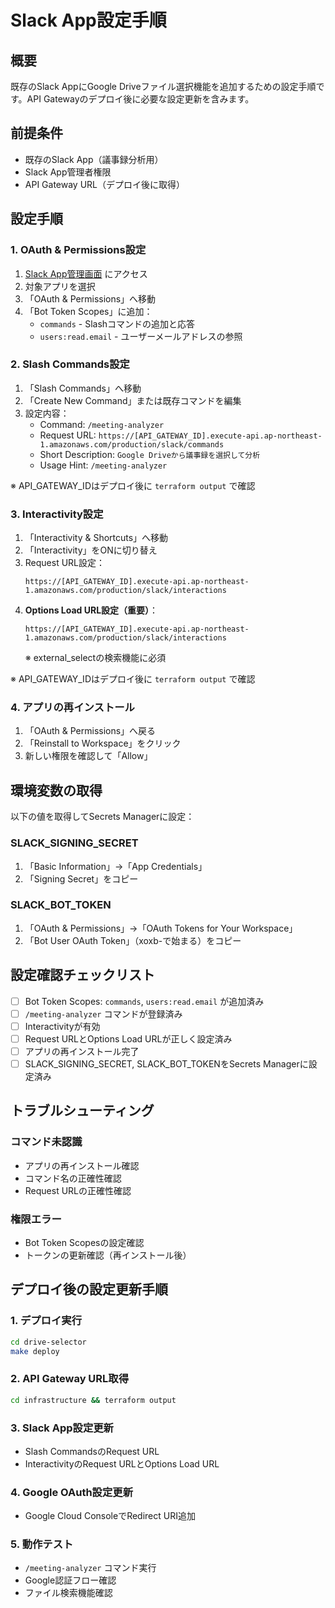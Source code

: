 # Slack App設定手順

## 概要

既存のSlack AppにGoogle Driveファイル選択機能を追加するための設定手順です。API Gatewayのデプロイ後に必要な設定更新を含みます。

## 前提条件

- 既存のSlack App（議事録分析用）
- Slack App管理者権限
- API Gateway URL（デプロイ後に取得）

## 設定手順

### 1. OAuth & Permissions設定

1. [Slack App管理画面](https://api.slack.com/apps) にアクセス
2. 対象アプリを選択
3. 「OAuth & Permissions」へ移動
4. 「Bot Token Scopes」に追加：
   - `commands` - Slashコマンドの追加と応答
   - `users:read.email` - ユーザーメールアドレスの参照

### 2. Slash Commands設定

1. 「Slash Commands」へ移動
2. 「Create New Command」または既存コマンドを編集
3. 設定内容：
   - Command: `/meeting-analyzer`
   - Request URL: `https://[API_GATEWAY_ID].execute-api.ap-northeast-1.amazonaws.com/production/slack/commands`
   - Short Description: `Google Driveから議事録を選択して分析`
   - Usage Hint: `/meeting-analyzer`

※ API_GATEWAY_IDはデプロイ後に `terraform output` で確認

### 3. Interactivity設定

1. 「Interactivity & Shortcuts」へ移動
2. 「Interactivity」をONに切り替え
3. Request URL設定：
   ```
   https://[API_GATEWAY_ID].execute-api.ap-northeast-1.amazonaws.com/production/slack/interactions
   ```
4. **Options Load URL設定（重要）**：
   ```
   https://[API_GATEWAY_ID].execute-api.ap-northeast-1.amazonaws.com/production/slack/interactions
   ```
   ※ external_selectの検索機能に必須

※ API_GATEWAY_IDはデプロイ後に `terraform output` で確認

### 4. アプリの再インストール

1. 「OAuth & Permissions」へ戻る
2. 「Reinstall to Workspace」をクリック
3. 新しい権限を確認して「Allow」

## 環境変数の取得

以下の値を取得してSecrets Managerに設定：

### SLACK_SIGNING_SECRET
1. 「Basic Information」→「App Credentials」
2. 「Signing Secret」をコピー

### SLACK_BOT_TOKEN
1. 「OAuth & Permissions」→「OAuth Tokens for Your Workspace」
2. 「Bot User OAuth Token」（xoxb-で始まる）をコピー

## 設定確認チェックリスト

- [ ] Bot Token Scopes: `commands`, `users:read.email` が追加済み
- [ ] `/meeting-analyzer` コマンドが登録済み
- [ ] Interactivityが有効
- [ ] Request URLとOptions Load URLが正しく設定済み
- [ ] アプリの再インストール完了
- [ ] SLACK_SIGNING_SECRET, SLACK_BOT_TOKENをSecrets Managerに設定済み

## トラブルシューティング

### コマンド未認識
- アプリの再インストール確認
- コマンド名の正確性確認
- Request URLの正確性確認

### 権限エラー
- Bot Token Scopesの設定確認
- トークンの更新確認（再インストール後）

## デプロイ後の設定更新手順

### 1. デプロイ実行
```bash
cd drive-selector
make deploy
```

### 2. API Gateway URL取得
```bash
cd infrastructure && terraform output
```

### 3. Slack App設定更新
- Slash CommandsのRequest URL
- InteractivityのRequest URLとOptions Load URL

### 4. Google OAuth設定更新
- Google Cloud ConsoleでRedirect URI追加

### 5. 動作テスト
- `/meeting-analyzer` コマンド実行
- Google認証フロー確認
- ファイル検索機能確認
